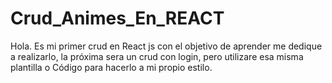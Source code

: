 # Crud_Animes_En_REACT
Hola. Es mi primer crud en React js con el objetivo de aprender me dedique a realizarlo, la próxima sera un crud con login, pero utilizare esa misma plantilla o Código para hacerlo a mi propio estilo.
